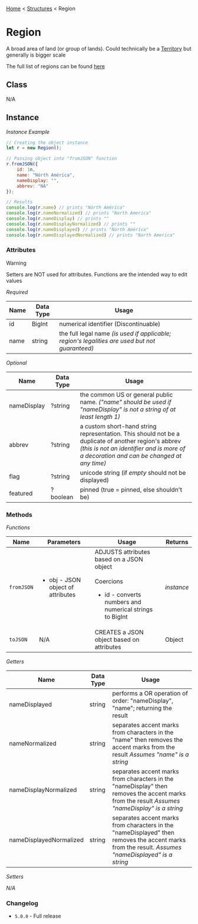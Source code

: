 [Home](../../readme.md) < [Structures](./_.md) < Region

# Region

A broad area of land (or group of lands). Could technically be a [Territory](./territory.md) but generally is bigger scale

The full list of regions can be found [here](../collections/regions.md)

## Class

N/A

## Instance

*Instance Example*
```js
// Creating the object instance
let r = new Region();

// Passing object into "fromJSON" function
r.fromJSON({
    id: 1n,
    name: "Nórth Améríca",
    nameDisplay: "",
    abbrev: "NA"
});

// Results
console.log(r.name) // prints "Nórth Améríca"
console.log(r.nameNormalized) // prints "North America"
console.log(r.nameDisplay) // prints ""
console.log(r.nameDisplayNormalized) // prints ""
console.log(r.nameDisplayed) // prints "Nórth Améríca"
console.log(r.nameDisplayedNormalized) // prints "North America"
```

### Attributes

> [!WARNING]
> Setters are NOT used for attributes. Functions are the intended way to edit values

*Required*

| Name | Data Type | Usage
| - | - | - |
| id | BigInt | numerical identifier (Discontinuable)
| name | string | the full legal name *(is used if applicable; region's legalities are used but not guaranteed)*

*Optional*

| Name | Data Type | Usage
| - | - | - |
| nameDisplay | ?string | the common US or general public name. _("name" should be used if "nameDisplay" is not a string of at least length 1)_
| abbrev | ?string | a custom short-hand string representation. This should not be a duplicate of another region's abbrev _(this is not an identifier and is more of a decoration and can be changed at any time)_
| flag | ?string | unicode string (if *empty* should not be displayed)
| featured | ?boolean | pinned (true = pinned, else shouldn't be)

### Methods

*Functions*

| Name | Parameters | Usage | Returns
| - | - | - | - |
| `fromJSON` | <ul><li>obj - JSON object of attributes</li></ul> | ADJUSTS attributes based on a JSON object<br><br>Coercions<ul><li>id - converts numbers and numerical strings to BigInt</li></ul> | *instance*
| `toJSON` | N/A | CREATES a JSON object based on attributes | Object

*Getters*

| Name | Data Type | Usage
| - | - | - |
| nameDisplayed | string | performs a OR operation of order: "nameDisplay", "name"; returning the result
| nameNormalized | string | separates accent marks from characters in the "name" then removes the accent marks from the result *Assumes "name" is a string*
| nameDisplayNormalized | string | separates accent marks from characters in the "nameDisplay" then removes the accent marks from the result *Assumes "nameDisplay" is a string*
| nameDisplayedNormalized | string | separates accent marks from characters in the "nameDisplayed" then removes the accent marks from the result. *Assumes "nameDisplayed" is a string*

*Setters*

*N/A*

### Changelog

* `5.0.0` - Full release
